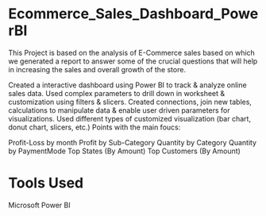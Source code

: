 # Ecommerce_Sales_Dashboard_PowerBI

This Project is based on the analysis of E-Commerce sales based on which we generated a report to answer some of the crucial questions that will help in increasing the sales and overall growth of the store.

Created a interactive dashboard using Power BI to track & analyze online sales data.
Used complex parameters to drill down in worksheet & customization using filters & slicers.
Created connections, join new tables, calculations to manipulate data & enable user driven parameters for visualizations.
Used different types of customized visualization (bar chart, donut chart, slicers, etc.)
Points with the main foucs:

Profit-Loss by month Profit by Sub-Category Quantity by Category Quantity by PaymentMode Top States (By Amount) Top Customers (By Amount)
# Tools Used
Microsoft Power BI
